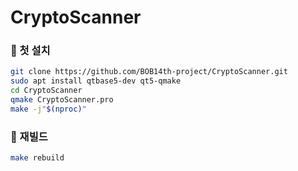 # CryptoScanner

### 🔧 첫 설치
``` bash
git clone https://github.com/BOB14th-project/CryptoScanner.git
sudo apt install qtbase5-dev qt5-qmake
cd CryptoScanner
qmake CryptoScanner.pro
make -j"$(nproc)"
```

### 🔧 재빌드
``` bash
make rebuild
```
